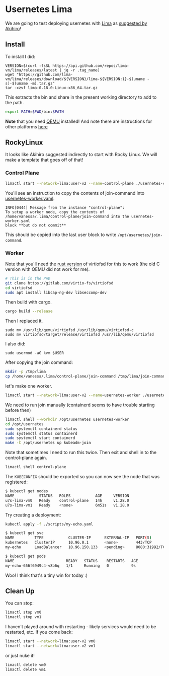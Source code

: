 # Usernetes Lima

We are going to test deploying usernetes with [Lima](https://lima-vm.io) as [suggested by Akihiro](https://github.com/rootless-containers/usernetes/pull/301#issuecomment-1802740742)!

## Install

To install I did:

```console
VERSION=$(curl -fsSL https://api.github.com/repos/lima-vm/lima/releases/latest | jq -r .tag_name)
wget "https://github.com/lima-vm/lima/releases/download/${VERSION}/lima-${VERSION:1}-$(uname -s)-$(uname -m).tar.gz"
tar -xzvf lima-0.18.0-Linux-x86_64.tar.gz
```

This extracts the bin and share in the present working directory to add to the path.

```bash
export PATH=$PWD/bin:$PATH
```

**Note** that you need [QEMU](https://itsfoss.com/qemu-ubuntu/) installed!
And note there are instructions for other platforms [here](https://lima-vm.io/docs/installation/)

## RockyLinux

It looks like Akihiro suggested indirectly to start with Rocky Linux.
We will make a template that goes off of that!

### Control Plane

```bash
limactl start --network=lima:user-v2 --name=control-plane ./usernetes-control-plane.yaml
```

You'll see an instruction to copy the contents of join-command into [usernetes-worker.yaml](usernetes-worker.yaml).

```console
INFO[0444] Message from the instance "control-plane":   
To setup a worker node, copy the contents of /home/vanessa/.lima/control-plane/join-command into the usernetes-worker.yaml
block **but do not commit**
```

This should be copied into the last user block to write `/opt/usernetes/join-command`.

### Worker

Note that you'll need the [rust version](https://gitlab.com/virtio-fs/virtiofsd) of virtiofsd for this to work (the old C version with QEMU did not work for me). 

```bash
# This is in the PWD
git clone https://gitlab.com/virtio-fs/virtiofsd 
cd virtiofsd 
sudo apt install libcap-ng-dev libseccomp-dev
```

Then build with cargo.

```bash
cargo build --release
```

Then I replaced it.

```
sudo mv /usr/lib/qemu/virtiofsd /usr/lib/qemu/virtiofsd-c
sudo mv virtiofsd/target/release/virtiofsd /usr/lib/qemu/virtiofsd
```

I also did:

```
sudo usermod -aG kvm $USER
```

After copying the join command:

```bash
mkdir -p /tmp/lima
cp /home/vanessa/.lima/control-plane/join-command /tmp/lima/join-command
```

let's make one worker.

```bash
limactl start --network=lima:user-v2 --name=usernetes-worker ./usernetes-worker.yaml
```

We need to run join manually (containerd seems to have trouble starting before then)

```bash
limactl shell --workdir /opt/usernetes usernetes-worker
cd /opt/usernetes
sudo systemctl containerd status
sudo systemctl status containerd
sudo systemctl start containerd
make -C /opt/usernetes up kubeadm-join
```

Note that sometimes I need to run this twice.
Then exit and shell in to the control-plane again.

```bash
limactl shell control-plane
```

The `KUBECONFIG` should be exported so you can now see the node that was registered:

```bash
$ kubectl get nodes
NAME           STATUS   ROLES           AGE     VERSION
u7s-lima-vm0   Ready    control-plane   14h     v1.28.0
u7s-lima-vm1   Ready    <none>          6m51s   v1.28.0
```

Try creating a deployment:

```bash
kubectl apply -f ./scripts/my-echo.yaml
```
```bash
$ kubectl get svc
NAME         TYPE           CLUSTER-IP      EXTERNAL-IP   PORT(S)          AGE
kubernetes   ClusterIP      10.96.0.1       <none>        443/TCP          14h
my-echo      LoadBalancer   10.96.150.133   <pending>     8080:31992/TCP   4s
```
```bash
$ kubectl get pods
NAME                       READY   STATUS    RESTARTS   AGE
my-echo-656f6949c4-v8b6q   1/1     Running   0          9s
```

Woo! I think that's a tiny win for today :)

## Clean Up

You can stop:

```bash
limactl stop vm0
limactl stop vm1
```

I haven't played around with restarting - likely services would need to be restarted, etc.
If you come back:

```bash
limactl start --network=lima:user-v2 vm0
limactl start --network=lima:user-v2 vm1
```

or just nuke it!

```bash
limactl delete vm0
limactl delete vm1
```
